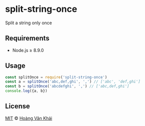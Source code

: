 # split-string-once

Split a string only once

## Requirements

* Node.js ≥ 8.9.0

## Usage

```javascript
const splitOnce = require('split-string-once')
const a = splitOnce('abc,def,ghi', ',') // ['abc', 'def,ghi']
const b = splitOnce('abcdefghi', ',') // ['abc,def,ghi']
console.log({a, b})
```

## License

[MIT](https://git.io/vhaEz) © [Hoàng Văn Khải](https://github.com/KSXGitHub)
